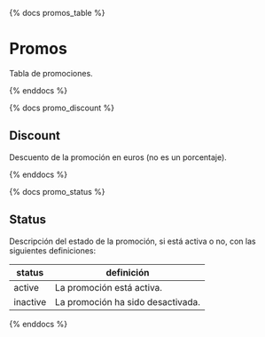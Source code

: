{% docs promos_table %}

# Promos

Tabla de promociones.

{% enddocs %}

{% docs promo_discount %}

## Discount

Descuento de la promoción en euros (no es un porcentaje).

{% enddocs %}

{% docs promo_status %}

## Status

Descripción del estado de la promoción, si está activa o no, con las siguientes definiciones:

  | status         | definición                              |
  |----------------|-----------------------------------------|
  | active         | La promoción está activa.               |
  | inactive       | La promoción ha sido desactivada.       |

{% enddocs %}